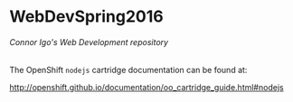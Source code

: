 # WebDevSpring2016
###### Connor Igo's Web Development repository

The OpenShift `nodejs` cartridge documentation can be found at:

http://openshift.github.io/documentation/oo_cartridge_guide.html#nodejs
